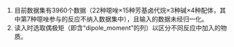 1. 目前数据集有3960个数据（22种噁唑×15种芳基卤代烷×3种碱×4种配体，其中第7种噁唑参与的反应不纳入数据集中），且输入的数据未经归一化。  
2. 读入时选取偶极矩（即含“dipole_moment”的列）以区分不同反应中加入的物质。